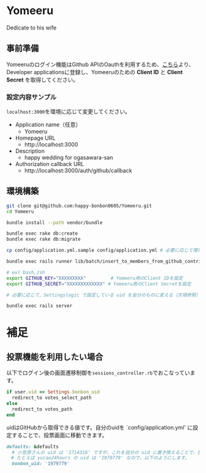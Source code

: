 # Yomeeru

Dedicate to his wife

## 事前準備

Yomeeruのログイン機能はGithub APIのOauthを利用するため、[こちら](https://github.com/settings/applications)より、Developer applicationsに登録し、Yomeeruのための __Client ID__ と __Client Secret__ を取得してください。

### 設定内容サンプル

`localhost:3000`を環境に応じて変更してください。

* Application name（任意）
  * Yomeeru
* Homepage URL
  * http://localhost:3000
* Description
  * happy wedding for ogasawara-san
* Authorization callback URL
  * http://localhost:3000/auth/github/callback

## 環境構築

```sh
git clone git@github.com:happy-bonbon0605/Yomeeru.git
cd Yomeeru

bundle install --path vendor/bundle

bundle exec rake db:create
bundle exec rake db:migrate

cp config/application.yml.sample config/application.yml # 必要に応じて環境変数をセット

bundle exec rails runner lib/batch/insert_to_members_from_github_contributors.rb

# ex) bash,zsh
export GITHUB_KEY="XXXXXXXXX"         # Yomeeru用のClient IDを設定
export GITHUB_SECRET="XXXXXXXXXXXXX" # Yomeeru用のClient Secretを設定

# 必要に応じて、Settingslogic で設定している uid を自分のものに変える（次項参照）

bundle exec rails server
```

# 補足

## 投票機能を利用したい場合

以下でログイン後の画面遷移制御を`sessions_controller.rb`でおこなっています。

```rb
if user.uid == Settings.bonbon_uid
  redirect_to votes_select_path
else
  redirect_to votes_path
end
```

uidはGitHubから取得できる値です。自分のuidを `config/application.yml' に設定することで、投票画面に移動できます。

```ruby
defaults: &defaults
  # 小笠原さんの uid は '2714316' ですが、これを自分の uid に書き換えることで、投票画面に移動できるようになります。
　# たとえば yucao24hours の uid は '1979779' なので、以下のようにします。
  bonbon_uid: '1979779'
```
